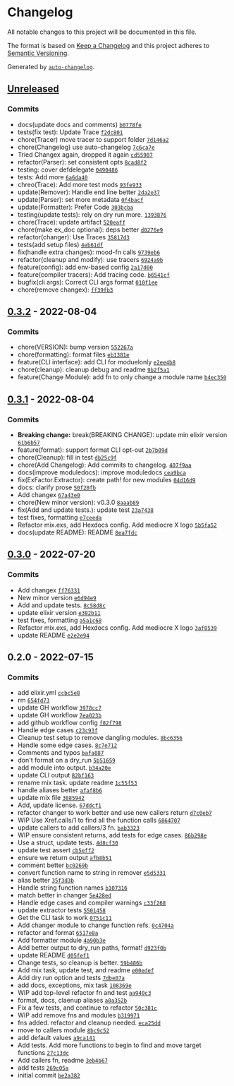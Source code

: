 # Changelog

All notable changes to this project will be documented in this file.

The format is based on [Keep a Changelog](https://keepachangelog.com/en/1.0.0/)
and this project adheres to [Semantic Versioning](https://semver.org/spec/v2.0.0.html).

Generated by [`auto-changelog`](https://github.com/CookPete/auto-changelog).

## [Unreleased](https://github.com/ckochx/ex_factor/compare/0.3.2...HEAD)

### Commits

- docs(update docs and comments) [`b0778fe`](https://github.com/ckochx/ex_factor/commit/b0778feae6b6d61048d29da22ff52ead4c09aeca)
- tests(fix test): Update Trace [`f2dc801`](https://github.com/ckochx/ex_factor/commit/f2dc801dcc98fc78d8fc534d277900c98efa0411)
- chore(Tracer) move tracer to support folder [`7d146a2`](https://github.com/ckochx/ex_factor/commit/7d146a26a16c21d7b80a9caa0ebb891e07aefa10)
- chore(Changelog) use auto-changelog [`7c6ca7e`](https://github.com/ckochx/ex_factor/commit/7c6ca7e1695f2d0b2f1b9befb7f7e69fc6a38366)
- Tried Changex again, dropped it again [`cd55987`](https://github.com/ckochx/ex_factor/commit/cd559875c5ed1f7cf7bebd0eec40968367dacba3)
- refactor(Parser): set consistent opts [`8cad8f2`](https://github.com/ckochx/ex_factor/commit/8cad8f21edbcd0a280d146d2622ded1751e32d4e)
- testing: cover defdelegate [`0490486`](https://github.com/ckochx/ex_factor/commit/04904861cd87e6de2a4faadd34af6cc733a67037)
- tests: Add more [`6a6da40`](https://github.com/ckochx/ex_factor/commit/6a6da40febbb267daae75458598b128a8529bb5f)
- chreo(Trace): Add more test mods [`93fe933`](https://github.com/ckochx/ex_factor/commit/93fe933c3775c425af0db162b12e996c167d2d73)
- update(Remover): Handle end line better [`2da2e37`](https://github.com/ckochx/ex_factor/commit/2da2e37b0b953ee83582f2bec4a95e7d2a94136b)
- update(Parser): set more metadata [`0f4bacf`](https://github.com/ckochx/ex_factor/commit/0f4bacfc1b04320a038bb6db455de11ecbe5b529)
- update(Formatter): Prefer Code [`303bcba`](https://github.com/ckochx/ex_factor/commit/303bcba909f9a0c10cf9c144840ca96959d1cbb8)
- testing(update tests): rely on dry run more. [`1393876`](https://github.com/ckochx/ex_factor/commit/1393876bcf4c0ff632a44746eb0f8ef7fab0727d)
- chore(Trace): update artifact [`520eaff`](https://github.com/ckochx/ex_factor/commit/520eaff32e80517a207915988d44621da7e634f6)
- chore(make ex_doc optional): deps better [`d0276e9`](https://github.com/ckochx/ex_factor/commit/d0276e96c7106108021915d156e7144811c26a9f)
- refactor(changer): Use Traces [`35817d3`](https://github.com/ckochx/ex_factor/commit/35817d34bea70e7b6e9e2b3e1f4c3023a96a7059)
- tests(add setup files) [`4eb61df`](https://github.com/ckochx/ex_factor/commit/4eb61df4cf55d4cca76beb05a5ce70164ea2e176)
- fix(handle extra changes): mood-fn calls [`9739eb6`](https://github.com/ckochx/ex_factor/commit/9739eb66d47b0fd57cc493952e0f1593d73f7a10)
- refactor(cleanup and modify): use tracers [`6924a9b`](https://github.com/ckochx/ex_factor/commit/6924a9bb3c008403dd08c0485daba3c3fb4d22d2)
- feature(config): add env-based config [`2a17d00`](https://github.com/ckochx/ex_factor/commit/2a17d00d1274662a771309c3c2f5791eea5d8ace)
- feature(compiler tracers): Add tracing code. [`b6541cf`](https://github.com/ckochx/ex_factor/commit/b6541cfd84282ed3a8809d04f7bd62726ecbbdd0)
- bugfix(cli args): Correct CLI args format [`010f1ee`](https://github.com/ckochx/ex_factor/commit/010f1ee8da354db622f1e3a3b709844baf780ded)
- chore(remove changex): [`ff39fb3`](https://github.com/ckochx/ex_factor/commit/ff39fb3c6f4b5901dd41c507b1f31c1f0d82548a)

## [0.3.2](https://github.com/ckochx/ex_factor/compare/0.3.1...0.3.2) - 2022-08-04

### Commits

- chore(VERSION): bump version [`552267a`](https://github.com/ckochx/ex_factor/commit/552267aed0f3449052cccbb5215bc06e5d146ee0)
- chore(formatting): format files [`eb1381e`](https://github.com/ckochx/ex_factor/commit/eb1381e2bec9ca6325b27a43fded75c438393078)
- feature(CLI interface): add CLI for moduelonly [`e2ee4b8`](https://github.com/ckochx/ex_factor/commit/e2ee4b8ed94047ec2b76fdca2a111e9085636942)
- chore(cleanup): cleanup debug and readme [`9b2f5a1`](https://github.com/ckochx/ex_factor/commit/9b2f5a1e4b717cc8473d63554997760b99b4d7c9)
- feature(Change Module): add fn to only change a module name [`b4ec350`](https://github.com/ckochx/ex_factor/commit/b4ec350f391ec6543e88b1d9650aec38df52512d)

## [0.3.1](https://github.com/ckochx/ex_factor/compare/0.3.0...0.3.1) - 2022-08-04

### Commits

- **Breaking change:** break(BREAKING CHANGE): update min elixir version [`61b6b57`](https://github.com/ckochx/ex_factor/commit/61b6b5759dbd82cb3150324e5f160f60d2b12974)
- feature(format): support format CLI opt-out [`2b7b09d`](https://github.com/ckochx/ex_factor/commit/2b7b09d608ae645f771dca03ed7b79976f5415d6)
- chore(Cleanup): fill in test [`db25c9f`](https://github.com/ckochx/ex_factor/commit/db25c9fb76dd7594294813ae8fa0d6006b1f40be)
- chore(Add Changelog): Add commits to changelog. [`407f9aa`](https://github.com/ckochx/ex_factor/commit/407f9aaaf7a5150c1e75215f86529c261eb92996)
- docs(improve moduledocs): improve moduledocs [`cea9bca`](https://github.com/ckochx/ex_factor/commit/cea9bcaf1b0217d571b313aa442e1ac8e184a079)
- fix(ExFactor.Extractor): create path! for new modules [`04d16d9`](https://github.com/ckochx/ex_factor/commit/04d16d93f86432e28faeb492445fc16f240553b7)
- docs: clarify prose [`50f20fb`](https://github.com/ckochx/ex_factor/commit/50f20fb6f0a742e5820f6d6012639bb9787026f8)
- Add changex [`67a43e0`](https://github.com/ckochx/ex_factor/commit/67a43e0d1f9d8d5c4ce8772f3e3e3885ac2ef59f)
- chore(New minor version): v0.3.0 [`8aaab89`](https://github.com/ckochx/ex_factor/commit/8aaab896b44056f49663558394993f0c246ce4c8)
- fix(Add and update tests.): update test [`23a7438`](https://github.com/ckochx/ex_factor/commit/23a7438d71250cad27dcb3c7db4f7c9ced883278)
- test fixes, formatting [`e7ceeda`](https://github.com/ckochx/ex_factor/commit/e7ceeda0764ca9787edf744a1beaae1b2cb0636d)
- Refactor mix.exs, add Hexdocs config. Add mediocre X logo [`5b5fa52`](https://github.com/ckochx/ex_factor/commit/5b5fa52d21e1f197976eb0b74ad2b2815c22d29d)
- docs(update README): README [`8ea7fdc`](https://github.com/ckochx/ex_factor/commit/8ea7fdcdb45fdc7db69b45ef98c9df85f3e004e8)

## [0.3.0](https://github.com/ckochx/ex_factor/compare/0.2.0...0.3.0) - 2022-07-20

### Commits

- Add changex [`ff76331`](https://github.com/ckochx/ex_factor/commit/ff76331877e38783347668f3c4a7f664a074284a)
- New minor version [`e6d94e9`](https://github.com/ckochx/ex_factor/commit/e6d94e987750dc618b7f89bc0c1b3e15b0025fe6)
- Add and update tests. [`8c58d8c`](https://github.com/ckochx/ex_factor/commit/8c58d8c3b61468128ddae49164d0c531edfea9b0)
- update elixir version [`e382b11`](https://github.com/ckochx/ex_factor/commit/e382b1137890fe0fb2e7c8776cbacd00c732d8f8)
- test fixes, formatting [`a5a1c68`](https://github.com/ckochx/ex_factor/commit/a5a1c681dd8572baa88e55b252e5cc9e6733df7f)
- Refactor mix.exs, add Hexdocs config. Add mediocre X logo [`3af8539`](https://github.com/ckochx/ex_factor/commit/3af85397a4408621089dcad9563881877e2700f8)
- update README [`e2e2e94`](https://github.com/ckochx/ex_factor/commit/e2e2e94c575a61973d8ad4a088b273f17c88e147)

## 0.2.0 - 2022-07-15

### Commits

- add elixir.yml [`ccbc5e8`](https://github.com/ckochx/ex_factor/commit/ccbc5e8381ae14833888d2008bc0407f3e59b00b)
- rm [`654fd73`](https://github.com/ckochx/ex_factor/commit/654fd7305947711028b50cc27f398abc7f779813)
- update GH workflow [`3978cc7`](https://github.com/ckochx/ex_factor/commit/3978cc7d117aeebb13d4d23ed095e2463d9e3cf9)
- update GH workflow [`7ea023b`](https://github.com/ckochx/ex_factor/commit/7ea023b02f832f32bbb67802a14cc3c62e6ba0d5)
- add github workflow config [`f82f798`](https://github.com/ckochx/ex_factor/commit/f82f7980d0a5f9b8238d4e9d4702d0818f398764)
- Handle edge cases [`c23c93f`](https://github.com/ckochx/ex_factor/commit/c23c93f0a5f1b2b9c8d3a9174beb0fb9cdd34435)
- Cleanup test setup to remove dangling modules. [`8bc6356`](https://github.com/ckochx/ex_factor/commit/8bc63563c544478139e63f856d2a69c9d778b574)
- Handle some edge cases. [`8c7e712`](https://github.com/ckochx/ex_factor/commit/8c7e71250fe90f06077a7ce6e68ac9bc02873c6c)
- Comments and typos [`bafa887`](https://github.com/ckochx/ex_factor/commit/bafa887647e8db347233eccd3e5802fc360060cf)
- don't format on a dry_run [`5b51659`](https://github.com/ckochx/ex_factor/commit/5b516595b9044ced3e54def52c3d2ca9ead6e167)
- add module into output. [`b34a20e`](https://github.com/ckochx/ex_factor/commit/b34a20e5a86cc02a3f273318897f826b7a19122a)
- update CLI output [`82bf163`](https://github.com/ckochx/ex_factor/commit/82bf163c130d78631b1615ea3604996108cd066c)
- rename mix task. update readme [`1c55f53`](https://github.com/ckochx/ex_factor/commit/1c55f5318f96ad8e72968aaed84f5383c780e8fc)
- handle aliases better [`afaf8b6`](https://github.com/ckochx/ex_factor/commit/afaf8b61be255f7e7c3ef2ed0d7eb329935fe5a4)
- update mix file [`3885942`](https://github.com/ckochx/ex_factor/commit/38859420d7fa46fe1913ca14a7b3b910562dc405)
- Add, update license. [`67ddcf1`](https://github.com/ckochx/ex_factor/commit/67ddcf16d2c311cdd7290d8dda1aeae25c2c5660)
- refactor changer to work better and use new callers return [`d7c0eb7`](https://github.com/ckochx/ex_factor/commit/d7c0eb7eca160070f4d4b982258fdda53b742e2f)
- WIP Use Xref.calls/1 to find all the function calls [`6864707`](https://github.com/ckochx/ex_factor/commit/68647071d8e46e6d8be84cb2705641c818eaf875)
- update callers to add callers/3 fn. [`bab3323`](https://github.com/ckochx/ex_factor/commit/bab3323afa41db6d6d8a60cb561f5f8c7ffbdf5a)
- WIP ensure consistent returns, add tests for edge cases. [`86b298e`](https://github.com/ckochx/ex_factor/commit/86b298e538409c9c842c5bbee87e79a1d9032768)
- Use a struct, update tests. [`4d8cf30`](https://github.com/ckochx/ex_factor/commit/4d8cf30b2e57ec5be4260a3c65dd41d689f59db9)
- update test assert [`cb5eff2`](https://github.com/ckochx/ex_factor/commit/cb5eff2f61ed7c17a29ccc15d4d68c3597bdcf54)
- ensure we return output [`afb8b51`](https://github.com/ckochx/ex_factor/commit/afb8b512dec200d05e915ace4997eef5abfb3aa9)
- comment better [`bc0269b`](https://github.com/ckochx/ex_factor/commit/bc0269bca0f581431f4f450b22f1fd6d6fe5a2ee)
- convert function name to string in remover [`e5d5331`](https://github.com/ckochx/ex_factor/commit/e5d533156be1ceb6cf5338f8c823933aa68b1cec)
- alias better [`35f3d3b`](https://github.com/ckochx/ex_factor/commit/35f3d3bdc9b820904027f052c55295b8cdf6e2d6)
- Handle string function names [`b107316`](https://github.com/ckochx/ex_factor/commit/b107316bed13e46c374413f6702eb31ca4361568)
- match better in changer [`5e428ed`](https://github.com/ckochx/ex_factor/commit/5e428ed55aca69a7162c7210811e9ec26863988b)
- Handle edge cases and compiler warnings [`c33f268`](https://github.com/ckochx/ex_factor/commit/c33f2683d9e516f3d8956e731b98b8cf15e12786)
- update extractor tests [`5501458`](https://github.com/ckochx/ex_factor/commit/55014583d9ccd6b0f574cc07190aad3be1baf0c9)
- Get the CLI task to work [`0751c11`](https://github.com/ckochx/ex_factor/commit/0751c116718acdc3247875f1e8f2ebd6102cfbe9)
- Add changer module to change function refs. [`0c4704a`](https://github.com/ckochx/ex_factor/commit/0c4704a1ba6a3ca22c96376701906fcec6733a33)
- refactor and format [`6517e8a`](https://github.com/ckochx/ex_factor/commit/6517e8a3d88ab50c6cf3560e8a6cdc0c66ac36c9)
- Add formatter module [`4a90b3e`](https://github.com/ckochx/ex_factor/commit/4a90b3e0b023c589aaa4fb50555379b79c71d508)
- Add better output to dry_run paths, format! [`d923f0b`](https://github.com/ckochx/ex_factor/commit/d923f0b9e5f55ab1c4c45f8fc9f467cff71166c0)
- update README [`d05fef1`](https://github.com/ckochx/ex_factor/commit/d05fef12a00224a32dd9f8a3466f64e49c0333e5)
- Change tests, so cleanup is better. [`59b486b`](https://github.com/ckochx/ex_factor/commit/59b486b03ed67d9f43b31af07ded422fc14a78ad)
- Add mix task, update test, and readme [`e00edef`](https://github.com/ckochx/ex_factor/commit/e00edefd9122b1f2968d58cab8a9ad7a431660fb)
- Add dry run option and tests [`7dbe07a`](https://github.com/ckochx/ex_factor/commit/7dbe07af464ad52cf5c75aae2ef3d56c91e17c54)
- add docs, exceptions, mix task [`108369e`](https://github.com/ckochx/ex_factor/commit/108369e0b23c18efba91876272bfe24d3ff7c616)
- WIP add top-level refactor fn and test [`aa940c3`](https://github.com/ckochx/ex_factor/commit/aa940c36f3c2d678014a43a0b2ff7daf04e60a28)
- format, docs, claenup aliases [`a0a352b`](https://github.com/ckochx/ex_factor/commit/a0a352bc9c406e7613ad9becebfc037e6bb2898d)
- Fix a few tests, and continue to refactor [`50c381c`](https://github.com/ckochx/ex_factor/commit/50c381ccae835d50f73d6f353cc49d93a74ed474)
- WIP add remove fns and modules [`b319971`](https://github.com/ckochx/ex_factor/commit/b319971069ec075e1f7ca3fde01f1b050cdb532f)
- fns added. refactor and cleanup needed. [`eca25dd`](https://github.com/ckochx/ex_factor/commit/eca25dde1dfa730ab29469a74427cc7e2ab75f33)
- move to callers module [`8bc9c52`](https://github.com/ckochx/ex_factor/commit/8bc9c525ebbacf34e018d5b61132c8a50ee64d23)
- add default values [`a9ca141`](https://github.com/ckochx/ex_factor/commit/a9ca1414c04b813b14d0d4298e837575c8ed0adb)
- Add tests. Add more functions to begin to find and move target functions [`27c13dc`](https://github.com/ckochx/ex_factor/commit/27c13dc992829998a8459fd70e8841892b0cbd67)
- Add callers fn, readme [`3eb4b67`](https://github.com/ckochx/ex_factor/commit/3eb4b67b0fe4f7e648b1eb055aaefc9260a01a5d)
- add tests [`269c05a`](https://github.com/ckochx/ex_factor/commit/269c05ab4dab241e1945262c737ca518c1efdce4)
- initial commit [`be2a382`](https://github.com/ckochx/ex_factor/commit/be2a382e577e7a8ac0bceaf47b52947b6efe3ef6)
